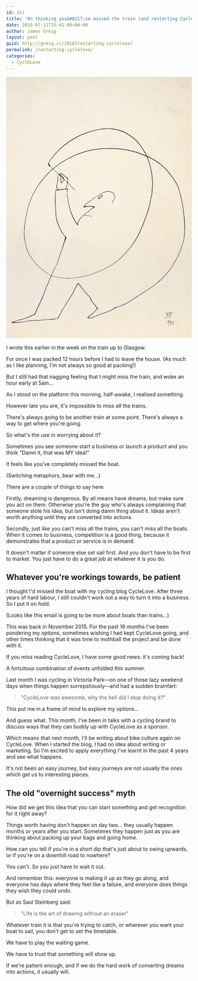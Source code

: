 ```yaml
---
id: 411
title: 'On thinking you&#8217;ve missed the train (and restarting CycleLove)'
date: 2016-07-11T15:41:09+00:00
author: James Greig
layout: post
guid: http://greig.cc/20167restarting-cyclelove/
permalink: /restarting-cyclelove/
categories:
  - CycleLove
---
```

<img src="/media/saul-steinberg-man-drawing-himself.jpg" alt="Saul Steinberg" class="w5" />

I wrote this earlier in the week on the train up to Glasgow.</p>

For once I was packed 12 hours before I had to leave the house. (As much as I like planning, I'm not always so good at packing!)

But I still had that nagging feeling that I might miss the train, and woke an hour early at 5am...

As I stood on the platform this morning, half-awake, I realised something.

However late you are, it's impossible to miss <em>all</em> the trains.

There's always going to be another train at some point. There's always a way to get where you're going.

So what's the use in worrying about it?

Sometimes you see someone start a business or launch a product and you think "Damn it, that was MY idea!"

It feels like you've completely missed the boat.

(Switching metaphors, bear with me...)

There are a couple of things to say here:

Firstly, dreaming is dangerous. By all means have dreams, but make sure you act on them. Otherwise you're the guy who's always complaining that someone stole his idea, but isn't doing damn thing about it. Ideas aren't worth anything until they are converted into actions.

Secondly, just like you can't miss all the trains, you can't miss all the boats. When it comes to business, competition is a good thing, because it demonstrates that a product or service is in demand.

It doesn't matter if someone else set sail first. And you don't have to be first to market. You just have to do a great job at whatever it is you do.

<h2 id="whateveryoureworkingstowardsbepatient">Whatever you're workings towards, be patient</h2>

I thought I'd missed the boat with my cycling blog CycleLove. After three years of hard labour, I still couldn't work out a way to turn it into a business. So I put it on hold. 

(Looks like this email is going to be more about boats than trains...)

This was back in November 2015. For the past 18 months I've been pondering my options, sometimes wishing I had kept CycleLove going, and other times thinking that it was time to mothball the project and be done with it. 

If you miss reading CycleLove, I have some good news: it's coming back!

A fortuitous combination of events unfolded this summer.

Last month I was cycling in Victoria Park—on one of those lazy weekend days when things happen surrepstiously—and had a sudden brainfart:

<blockquote>
"CycleLove was awesome, why the hell did I stop doing it?"
</blockquote>

This put me in a frame of mind to explore my options...

And guess what. This month, I've been in talks with a cycling brand to discuss ways that they can buddy up with CycleLove as a sponsor. 

Which means that next month, I'll be writing about bike culture again on CycleLove. When I started the blog, I had no idea about writing or marketing. So I'm excited to apply everything I've learnt in the past 4 years and see what happens.

It's not been an easy journey, but easy journeys are not usually the ones which get us to interesting places.

<h2 id="theoldovernightsuccessmyth">The old "overnight success" myth</h2>

How did we get this idea that you can start something and get recognition for it right away?

Things worth having don't happen on day two... they usually happen months or years after you start. Sometimes they happen just as you are thinking about packing up your bags and going home.

How can you tell if you're in a short dip that's just about to swing upwards, or if you're on a downhill road to nowhere?

You can't. So you just have to wait it out.

And remember this: everyone is making it up as they go along, and everyone has days where they feel like a failure, and everyone does things they wish they could undo.

But as Saul Steinberg said:

<blockquote>
"Life is the art of drawing without an eraser"
</blockquote>

Whatever train it is that you're trying to catch, or wherever you want your boat to sail, you don't get to set the timetable.

We have to play the waiting game.

We have to trust that something will show up.

If we're patient enough, and if we do the hard work of converting dreams into actions, it usually will.